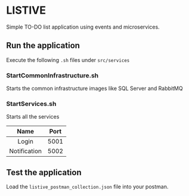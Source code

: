 # LISTIVE
Simple TO-DO list application using events and microservices.

## Run the application
Execute the following `.sh` files under `src/services`

### StartCommonInfrastructure.sh
Starts the common infrastructure images like SQL Server and RabbitMQ

### StartServices.sh
Starts all the services

| Name | Port |
| :---: | :---: |
| Login | 5001 |
| Notification | 5002 |

## Test the application
Load the `listive_postman_collection.json` file into your postman.